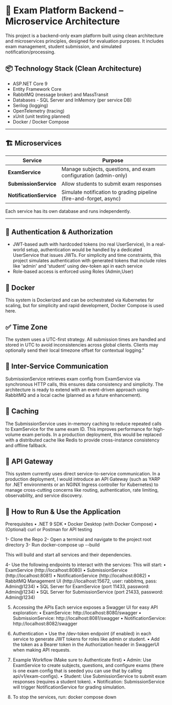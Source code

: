 # 🧠 Exam Platform Backend – Microservice Architecture

This project is a backend-only exam platform built using clean architecture and microservices principles, designed for evaluation purposes. It includes exam management, student submission, and simulated notification/processing.

## 📦 Technology Stack (Clean Architecture)

- ASP.NET Core 9
- Entity Framework Core
- RabbitMQ (message broker) and MassTransit
- Databases - SQL Server and InMemory (per service DB)
- Serilog (logging)
- OpenTelemetry (tracing)
- xUnit (unit testing planned)
- Docker / Docker Compose

---

## 🏗️ Microservices

| Service | Purpose |
|--------|---------|
| **ExamService** | Manage subjects, questions, and exam configuration (admin-only) | SQL Server DB
| **SubmissionService** | Allow students to submit exam responses | SQL Server DB
| **NotificationService** | Simulate notification to grading pipeline (fire-and-forget, async) | InMemory DB

Each service has its own database and runs independently.

---

## 🔐 Authentication & Authorization

- JWT-based auth with hardcoded tokens (no real UserService), In a real-world setup, authentication would be handled by a dedicated UserService that issues JWTs. For simplicity and time constraints, this project simulates authentication with generated tokens that include roles like 'admin' and 'student' using dev-token api in each service
- Role-based access is enforced using Roles (Admin,User)

## 🐳 Docker
This system is Dockerized and can be orchestrated via Kubernetes for scaling, but for simplicity and rapid development, Docker Compose is used here.

## ✅  Time Zone
The system uses a UTC-first strategy. All submission times are handled and stored in UTC to avoid inconsistencies across global clients. Clients may optionally send their local timezone offset for contextual logging.”

## 🔄 Inter-Service Communication
SubmissionService retrieves exam config from ExamService via synchronous HTTP calls, this ensures data consistency and simplicity. The architecture is ready to extend with an event-driven approach using RabbitMQ and a local cache (planned as a future enhancement).

## 🧭 Caching
The SubmissionService uses in-memory caching to reduce repeated calls to ExamService for the same exam ID. This improves performance for high-volume exam periods. In a production deployment, this would be replaced with a distributed cache like Redis to provide cross-instance consistency and offline fallback.


## 🔧 API Gateway
This system currently uses direct service-to-service communication. In a production deployment, I would introduce an API Gateway (such as YARP for .NET environments or an NGINX Ingress controller for Kubernetes) to manage cross-cutting concerns like routing, authentication, rate limiting, observability, and service discovery.


## 🚀 How to Run & Use the Application
Prerequisites
•	.NET 9 SDK
•	Docker Desktop (with Docker Compose)
•	(Optional) curl or Postman for API testing

1- Clone the Repo
2- Open a terminal and navigate to the project root directory
3- Run docker-compose up --build

This will build and start all services and their dependencies.

4- Use the following endpoints to interact with the services:
This will start:
•	ExamService (http://localhost:8080)
•	SubmissionService (http://localhost:8081)
•	NotificationService (http://localhost:8082)
•	RabbitMQ Management UI (http://localhost:15672, user: rabbitmq, pass: Admin@1234)
•	SQL Server for ExamService (port 11433, password: Admin@1234)
•	SQL Server for SubmissionService (port 21433, password: Admin@1234)

5. Accessing the APIs
Each service exposes a Swagger UI for easy API exploration:
•	ExamService: http://localhost:8080/swagger
•	SubmissionService: http://localhost:8081/swagger
•	NotificationService: http://localhost:8082/swagger

6. Authentication
•	Use the /dev-token endpoint (if enabled) in each service to generate JWT tokens for roles like admin or student.
•	Add the token as a Bearer token in the Authorization header in SwaggerUI when making API requests.

7. Example Workflow (Make sure to Authenticate first)
•	Admin: Use ExamService to create subjects, questions, and configure exams (there is one exam config that is seeded you can use that by calling api/v1/exam-configs).
•	Student: Use SubmissionService to submit exam responses (requires a student token).
•	Notification: SubmissionService will trigger NotificationService for grading simulation.

8. To stop the services, run: docker compose down


